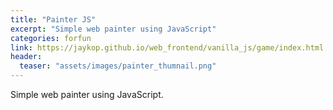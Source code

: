 ```yaml
---
title: "Painter JS"
excerpt: "Simple web painter using JavaScript"
categories: forfun
link: https://jaykop.github.io/web_frontend/vanilla_js/game/index.html
header:
  teaser: "assets/images/painter_thumnail.png"
---
```


Simple web painter using JavaScript.